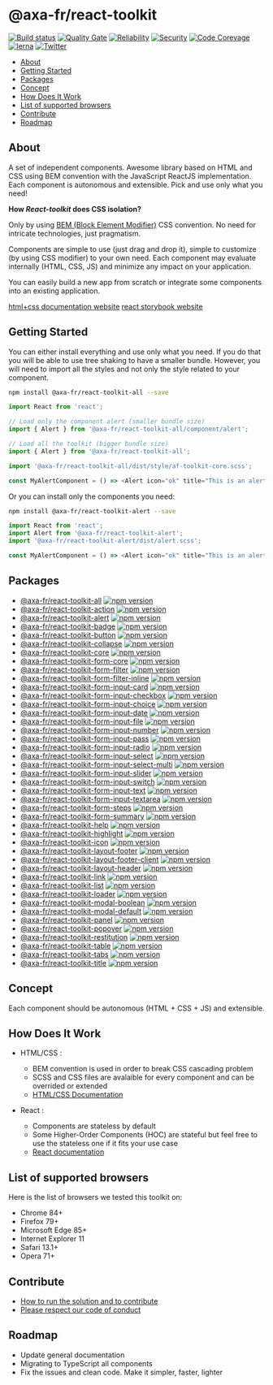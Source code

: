 # @axa-fr/react-toolkit

[![Build status](https://dev.azure.com/axaguildev/react-toolkit/_apis/build/status/AxaFrance.react-toolkit?branch=master)](https://dev.azure.com/axaguildev/react-toolkit)
[![Quality Gate](https://sonarcloud.io/api/project_badges/measure?project=AxaGuilDEv_react-toolkit&metric=alert_status)](https://sonarcloud.io/dashboard?id=AxaGuilDEv_react-toolkit) [![Reliability](https://sonarcloud.io/api/project_badges/measure?project=AxaGuilDEv_react-toolkit&metric=reliability_rating)](https://sonarcloud.io/component_measures?id=AxaGuilDEv_react-toolkit&metric=reliability_rating) [![Security](https://sonarcloud.io/api/project_badges/measure?project=AxaGuilDEv_react-toolkit&metric=security_rating)](https://sonarcloud.io/component_measures?id=AxaGuilDEv_react-toolkit&metric=security_rating) [![Code Corevage](https://sonarcloud.io/api/project_badges/measure?project=AxaGuilDEv_react-toolkit&metric=coverage)](https://sonarcloud.io/component_measures?id=AxaGuilDEv_react-toolkit&metric=Coverage)
[![lerna](https://img.shields.io/badge/maintained%20with-lerna-cc00ff.svg)](https://lernajs.io/) [![Twitter](https://img.shields.io/twitter/follow/GuildDEvOpen?style=social)](https://twitter.com/intent/follow?screen_name=GuildDEvOpen)

- [About](#about)
- [Getting Started](#getting-started)
- [Packages](#packages)
- [Concept](#concept)
- [How Does It Work](#how-does-it-work)
- [List of supported browsers](#list-of-supported-browsers)
- [Contribute](#contribute)
- [Roadmap](#roadmap)

## About

A set of independent components. Awesome library based on HTML and CSS using BEM convention with the JavaScript ReactJS implementation. Each component is autonomous and extensible. Pick and use only what you need!

**How _React-toolkit_ does CSS isolation?**

Only by using [BEM (Block Element Modifier)](http://getbem.com) CSS convention. No need for intricate technologies, just pragmatism.

Components are simple to use (just drag and drop it), simple to customize (by using CSS modifier) to your own need. Each component may evaluate internally (HTML, CSS, JS) and minimize any impact on your application.

You can easily build a new app from scratch or integrate some components into an existing application.

[html+css documentation website](https://axafrance.github.io?target=react_toolkit_storybook)
[react storybook website](https://axafrance.github.io?target=react_toolkit_design)

## Getting Started

You can either install everything and use only what you need. If you do that you will be able to use tree shaking to have a smaller bundle.
However, you will need to import all the styles and not only the style related to your component.

```sh
npm install @axa-fr/react-toolkit-all --save
```

```javascript
import React from 'react';

// Load only the component alert (smaller bundle size)
import { Alert } from '@axa-fr/react-toolkit-all/component/alert';

// Load all the toolkit (bigger bundle size)
import { Alert } from '@axa-fr/react-toolkit-all';

import '@axa-fr/react-toolkit-all/dist/style/af-toolkit-core.scss';

const MyAlertComponent = () => <Alert icon="ok" title="This is an alert" />;
```

Or you can install only the components you need:

```sh
npm install @axa-fr/react-toolkit-alert --save
```

```javascript
import React from 'react';
import Alert from '@axa-fr/react-toolkit-alert';
import '@axa-fr/react-toolkit-alert/dist/alert.scss';

const MyAlertComponent = () => <Alert icon="ok" title="This is an alert" />;
```

## Packages

- [@axa-fr/react-toolkit-all](./packages/all/README.md) [![npm version](https://img.shields.io/npm/v/@axa-fr/react-toolkit-all?style=flat)](https://www.npmjs.com/package/@axa-fr/react-toolkit-all)
- [@axa-fr/react-toolkit-action](./packages/action/README.md) [![npm version](https://img.shields.io/npm/v/@axa-fr/react-toolkit-action?style=flat)](https://www.npmjs.com/package/@axa-fr/react-toolkit-action)
- [@axa-fr/react-toolkit-alert](./packages/alert/README.md) [![npm version](https://img.shields.io/npm/v/@axa-fr/react-toolkit-alert?style=flat)](https://www.npmjs.com/package/@axa-fr/react-toolkit-alert)
- [@axa-fr/react-toolkit-badge](./packages/badge/README.md) [![npm version](https://img.shields.io/npm/v/@axa-fr/react-toolkit-badge?style=flat)](https://www.npmjs.com/package/@axa-fr/react-toolkit-badge)
- [@axa-fr/react-toolkit-button](./packages/button/README.md) [![npm version](https://img.shields.io/npm/v/@axa-fr/react-toolkit-button?style=flat)](https://www.npmjs.com/package/@axa-fr/react-toolkit-button)
- [@axa-fr/react-toolkit-collapse](./packages/collapse/README.md) [![npm version](https://img.shields.io/npm/v/@axa-fr/react-toolkit-collapse?style=flat)](https://www.npmjs.com/package/@axa-fr/react-toolkit-collapse)
- [@axa-fr/react-toolkit-core](./packages/core/README.md) [![npm version](https://img.shields.io/npm/v/@axa-fr/react-toolkit-core?style=flat)](https://www.npmjs.com/package/@axa-fr/react-toolkit-core)
- [@axa-fr/react-toolkit-form-core](./packages/Form/core/README.md) [![npm version](https://img.shields.io/npm/v/@axa-fr/react-toolkit-form-core?style=flat)](https://www.npmjs.com/package/@axa-fr/react-toolkit-form-core)
- [@axa-fr/react-toolkit-form-filter](./packages/Form/filter/README.md) [![npm version](https://img.shields.io/npm/v/@axa-fr/react-toolkit-form-filter?style=flat)](https://www.npmjs.com/package/@axa-fr/react-toolkit-form-filter)
- [@axa-fr/react-toolkit-form-filter-inline](./packages/Form/filter-inline/README.md) [![npm version](https://img.shields.io/npm/v/@axa-fr/react-toolkit-form-filter-inline?style=flat)](https://www.npmjs.com/package/@axa-fr/react-toolkit-form-filter-inline)
- [@axa-fr/react-toolkit-form-input-card](./packages/Form/Input/card/README.md) [![npm version](https://img.shields.io/npm/v/@axa-fr/react-toolkit-form-input-card?style=flat)](https://www.npmjs.com/package/@axa-fr/react-toolkit-form-input-card)
- [@axa-fr/react-toolkit-form-input-checkbox](./packages/Form/Input/checkbox/README.md) [![npm version](https://img.shields.io/npm/v/@axa-fr/react-toolkit-form-input-checkbox?style=flat)](https://www.npmjs.com/package/@axa-fr/react-toolkit-form-input-checkbox)
- [@axa-fr/react-toolkit-form-input-choice](./packages/Form/Input/choice/README.md) [![npm version](https://img.shields.io/npm/v/@axa-fr/react-toolkit-form-input-choice?style=flat)](https://www.npmjs.com/package/@axa-fr/react-toolkit-form-input-choice)
- [@axa-fr/react-toolkit-form-input-date](./packages/Form/Input/date/README.md) [![npm version](https://img.shields.io/npm/v/@axa-fr/react-toolkit-form-input-date?style=flat)](https://www.npmjs.com/package/@axa-fr/react-toolkit-form-input-date)
- [@axa-fr/react-toolkit-form-input-file](./packages/Form/Input/file/README.md) [![npm version](https://img.shields.io/npm/v/@axa-fr/react-toolkit-form-input-file?style=flat)](https://www.npmjs.com/package/@axa-fr/react-toolkit-form-input-file)
- [@axa-fr/react-toolkit-form-input-number](./packages/Form/Input/number/README.md) [![npm version](https://img.shields.io/npm/v/@axa-fr/react-toolkit-form-input-number?style=flat)](https://www.npmjs.com/package/@axa-fr/react-toolkit-form-input-number)
- [@axa-fr/react-toolkit-form-input-pass](./packages/Form/Input/pass/README.md) [![npm version](https://img.shields.io/npm/v/@axa-fr/react-toolkit-form-input-pass?style=flat)](https://www.npmjs.com/package/@axa-fr/react-toolkit-form-input-pass)
- [@axa-fr/react-toolkit-form-input-radio](./packages/Form/Input/radio/README.md) [![npm version](https://img.shields.io/npm/v/@axa-fr/react-toolkit-form-input-radio?style=flat)](https://www.npmjs.com/package/@axa-fr/react-toolkit-form-input-radio)
- [@axa-fr/react-toolkit-form-input-select](./packages/Form/Input/select/README.md) [![npm version](https://img.shields.io/npm/v/@axa-fr/react-toolkit-form-input-select?style=flat)](https://www.npmjs.com/package/@axa-fr/react-toolkit-form-input-select)
- [@axa-fr/react-toolkit-form-input-select-multi](./packages/Form/Input/select-multi/README.md) [![npm version](https://img.shields.io/npm/v/@axa-fr/react-toolkit-form-input-select-multi?style=flat)](https://www.npmjs.com/package/@axa-fr/react-toolkit-form-input-select-multi)
- [@axa-fr/react-toolkit-form-input-slider](./packages/Form/Input/slider/README.md) [![npm version](https://img.shields.io/npm/v/@axa-fr/react-toolkit-form-input-slider?style=flat)](https://www.npmjs.com/package/@axa-fr/react-toolkit-form-input-slider)
- [@axa-fr/react-toolkit-form-input-switch](./packages/Form/Input/switch/README.md) [![npm version](https://img.shields.io/npm/v/@axa-fr/react-toolkit-form-input-switch?style=flat)](https://www.npmjs.com/package/@axa-fr/react-toolkit-form-input-switch)
- [@axa-fr/react-toolkit-form-input-text](./packages/Form/Input/text/README.md) [![npm version](https://img.shields.io/npm/v/@axa-fr/react-toolkit-form-input-text?style=flat)](https://www.npmjs.com/package/@axa-fr/react-toolkit-form-input-text)
- [@axa-fr/react-toolkit-form-input-textarea](./packages/Form/Input/textarea/README.md) [![npm version](https://img.shields.io/npm/v/@axa-fr/react-toolkit-form-input-textarea?style=flat)](https://www.npmjs.com/package/@axa-fr/react-toolkit-form-input-textarea)
- [@axa-fr/react-toolkit-form-steps](./packages/Form/steps/README.md) [![npm version](https://img.shields.io/npm/v/@axa-fr/react-toolkit-form-steps?style=flat)](https://www.npmjs.com/package/@axa-fr/react-toolkit-form-steps)
- [@axa-fr/react-toolkit-form-summary](./packages/Form/summary/README.md) [![npm version](https://img.shields.io/npm/v/@axa-fr/react-toolkit-form-summary?style=flat)](https://www.npmjs.com/package/@axa-fr/react-toolkit-form-summary)
- [@axa-fr/react-toolkit-help](./packages/help/README.md) [![npm version](https://img.shields.io/npm/v/@axa-fr/react-toolkit-help?style=flat)](https://www.npmjs.com/package/@axa-fr/react-toolkit-help)
- [@axa-fr/react-toolkit-highlight](./packages/highlight/README.md) [![npm version](https://img.shields.io/npm/v/@axa-fr/react-toolkit-highlight?style=flat)](https://www.npmjs.com/package/@axa-fr/react-toolkit-highlight)
- [@axa-fr/react-toolkit-icon](./packages/icon/README.md) [![npm version](https://img.shields.io/npm/v/@axa-fr/react-toolkit-icon?style=flat)](https://www.npmjs.com/package/@axa-fr/react-toolkit-icon)
- [@axa-fr/react-toolkit-layout-footer](./packages/Layout/footer/README.md) [![npm version](https://img.shields.io/npm/v/@axa-fr/react-toolkit-layout-footer?style=flat)](https://www.npmjs.com/package/@axa-fr/react-toolkit-layout-footer)
- [@axa-fr/react-toolkit-layout-footer-client](./packages/Layout/footer-client/README.md) [![npm version](https://img.shields.io/npm/v/@axa-fr/react-toolkit-layout-footer-client?style=flat)](https://www.npmjs.com/package/@axa-fr/react-toolkit-layout-footer-client)
- [@axa-fr/react-toolkit-layout-header](./packages/Layout/header/README.md) [![npm version](https://img.shields.io/npm/v/@axa-fr/react-toolkit-layout-header?style=flat)](https://www.npmjs.com/package/@axa-fr/react-toolkit-layout-header)
- [@axa-fr/react-toolkit-link](./packages/link/README.md) [![npm version](https://img.shields.io/npm/v/@axa-fr/react-toolkit-link?style=flat)](https://www.npmjs.com/package/@axa-fr/react-toolkit-link)
- [@axa-fr/react-toolkit-list](./packages/list/README.md) [![npm version](https://img.shields.io/npm/v/@axa-fr/react-toolkit-list?style=flat)](https://www.npmjs.com/package/@axa-fr/react-toolkit-list)
- [@axa-fr/react-toolkit-loader](./packages/loader/README.md) [![npm version](https://img.shields.io/npm/v/@axa-fr/react-toolkit-loader?style=flat)](https://www.npmjs.com/package/@axa-fr/react-toolkit-loader)
- [@axa-fr/react-toolkit-modal-boolean](./packages/Modal/boolean/README.md) [![npm version](https://img.shields.io/npm/v/@axa-fr/react-toolkit-modal-boolean?style=flat)](https://www.npmjs.com/package/@axa-fr/react-toolkit-modal-boolean)
- [@axa-fr/react-toolkit-modal-default](./packages/Modal/default/README.md) [![npm version](https://img.shields.io/npm/v/@axa-fr/react-toolkit-modal-default?style=flat)](https://www.npmjs.com/package/@axa-fr/react-toolkit-modal-default)
- [@axa-fr/react-toolkit-panel](./packages/panel/README.md) [![npm version](https://img.shields.io/npm/v/@axa-fr/react-toolkit-panel?style=flat)](https://www.npmjs.com/package/@axa-fr/react-toolkit-panel)
- [@axa-fr/react-toolkit-popover](./packages/popover/README.md) [![npm version](https://img.shields.io/npm/v/@axa-fr/react-toolkit-popover?style=flat)](https://www.npmjs.com/package/@axa-fr/react-toolkit-popover)
- [@axa-fr/react-toolkit-restitution](./packages/restitution/README.md) [![npm version](https://img.shields.io/npm/v/@axa-fr/react-toolkit-restitution?style=flat)](https://www.npmjs.com/package/@axa-fr/react-toolkit-restitution)
- [@axa-fr/react-toolkit-table](./packages/table/README.md) [![npm version](https://img.shields.io/npm/v/@axa-fr/react-toolkit-table?style=flat)](https://www.npmjs.com/package/@axa-fr/react-toolkit-table)
- [@axa-fr/react-toolkit-tabs](./packages/tabs/README.md) [![npm version](https://img.shields.io/npm/v/@axa-fr/react-toolkit-tabs?style=flat)](https://www.npmjs.com/package/@axa-fr/react-toolkit-tabs)
- [@axa-fr/react-toolkit-title](./packages/title/README.md) [![npm version](https://img.shields.io/npm/v/@axa-fr/react-toolkit-title?style=flat)](https://www.npmjs.com/package/@axa-fr/react-toolkit-title)

## Concept

Each component should be autonomous (HTML + CSS + JS) and extensible.

## How Does It Work

- HTML/CSS :

  - BEM convention is used in order to break CSS cascading problem
  - SCSS and CSS files are avalaible for every component and can be overrided or extended
  - [HTML/CSS Documentation](https://axafrance.github.io?target=react_toolkit_storybook)

- React :
  - Components are stateless by default
  - Some Higher-Order Components (HOC) are stateful but feel free to use the stateless one if it fits your use case
  - [React documentation](https://axafrance.github.io?target=react_toolkit_design)

## List of supported browsers

Here is the list of browsers we tested this toolkit on:

- Chrome 84+
- Firefox 79+
- Microsoft Edge 85+
- Internet Explorer 11
- Safari 13.1+
- Opera 71+

## Contribute

- [How to run the solution and to contribute](./CONTRIBUTING.md)
- [Please respect our code of conduct](./CODE_OF_CONDUCT.md)

## Roadmap

- Update general documentation
- Migrating to TypeScript all components
- Fix the issues and clean code. Make it simpler, faster, lighter
